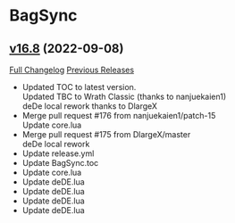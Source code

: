 # BagSync

## [v16.8](https://github.com/Xruptor/BagSync/tree/v16.8) (2022-09-08)
[Full Changelog](https://github.com/Xruptor/BagSync/compare/v16.7...v16.8) [Previous Releases](https://github.com/Xruptor/BagSync/releases)

- Updated TOC to latest version.  
    Updated TBC to Wrath Classic (thanks to nanjuekaien1)  
    deDe local rework thanks to DlargeX  
- Merge pull request #176 from nanjuekaien1/patch-15  
    Update core.lua  
- Merge pull request #175 from DlargeX/master  
    deDe local rework  
- Update release.yml  
- Update BagSync.toc  
- Update core.lua  
- Update deDE.lua  
- Update deDE.lua  
- Update deDE.lua  
- Update deDE.lua  
